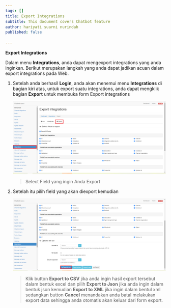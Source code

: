 ```yaml
---
tags: []
title: Export Integrations
subtitle: This document covers Chatbot feature
author: hariyati suarni nurindah
published: false

---
```

**Export Integrations**

Dalam menu **Integrations**, anda dapat mengexport integrations yang anda inginkan. Berikut merupakan langkah yang anda dapat jadikan acuan dalam export integrations pada Web.

1. Setelah anda berhasil **Login**, anda akan menemui menu **Integrations** di bagian kiri atas, untuk export suatu integrations, anda dapat mengklik bagian **Export** untuk membuka form Export integrations

   ![](/uploads/integrationsexport1.PNG)

   > Select Field yang ingin Anda Export
2. Setelah itu pilih field yang akan diexport kemudian

   ![](/uploads/integrationsexport2.PNG)

   > Klik button **Export to CSV** jika anda ingin hasil export tersebut dalam bentuk excel dan pilih **Export to Json** jika anda ingin dalam bentuk json kemudian **Export to XML** jika ingin dalam bentul xml sedangkan button **Cancel** menandakan anda batal melakukan export data sehingga anda otomatis akan keluar dari form export.